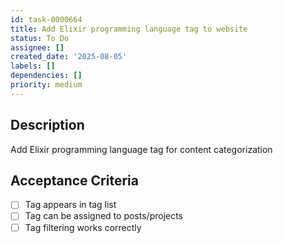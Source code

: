 ```yaml
---
id: task-0000664
title: Add Elixir programming language tag to website
status: To Do
assignee: []
created_date: '2025-08-05'
labels: []
dependencies: []
priority: medium
---
```


## Description

Add Elixir programming language tag for content categorization

## Acceptance Criteria

- [ ] Tag appears in tag list
- [ ] Tag can be assigned to posts/projects
- [ ] Tag filtering works correctly
